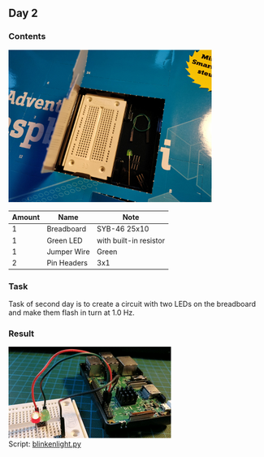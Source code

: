 ## Day 2
### Contents

![Contents of Day 2](assets/IMG_20171202_090430.jpg)

Amount | Name | Note
---|---|---
1 | Breadboard | SYB-46 25x10
1 | Green LED | with built-in resistor
1 | Jumper Wire | Green
2 | Pin Headers | 3x1

### Task
Task of second day is to create a circuit with two LEDs on the breadboard and make them flash in turn at 1.0 Hz.  

### Result
![Result of Day 1](assets/day2_alternateflyFlashingLeds.gif)  
Script: [blinkenlight.py](blinkenlights2.py)
